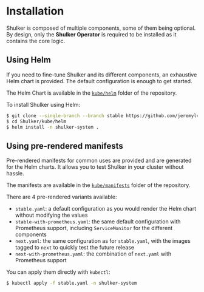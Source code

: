 # Installation

Shulker is composed of multiple components, some of them being
optional. By design, only the **Shulker Operator** is required
to be installed as it contains the core logic.

## Using Helm

If you need to fine-tune Shulker and its different components,
an exhaustive Helm chart is provided. The default configuration
is enough to get started.

The Helm Chart is available in the [`kube/helm`](https://github.com/jeremylvln/Shulker/tree/main/kube/helm)
folder of the repository.

To install Shulker using Helm:

```bash
$ git clone --single-branch --branch stable https://github.com/jeremylvln/Shulker
$ cd Shulker/kube/helm
$ helm install -n shulker-system .
```

## Using pre-rendered manifests

Pre-rendered manifests for common uses are provided and are
generated for the Helm charts. It allows you to test Shulker
in your cluster without hassle.

The manifests are available in the [`kube/manifests`](https://github.com/jeremylvln/Shulker/tree/main/kube/manifests)
folder of the repository.

There are 4 pre-rendered variants available:

- `stable.yaml`: a default configuration as you would render
  the Helm chart without modifying the values
- `stable-with-prometheus.yaml`: the same default configuration
  with Prometheus support, including `ServiceMonitor` for the
  different components
- `next.yaml`: the same configuration as for `stable.yaml`, with
  the images tagged to `next` to quickly test the future release
- `next-with-prometheus.yaml`: the combination of `next.yaml` with
  Prometheus support

You can apply them directly with `kubectl`:

```bash
$ kubectl apply -f stable.yaml -n shulker-system
```
